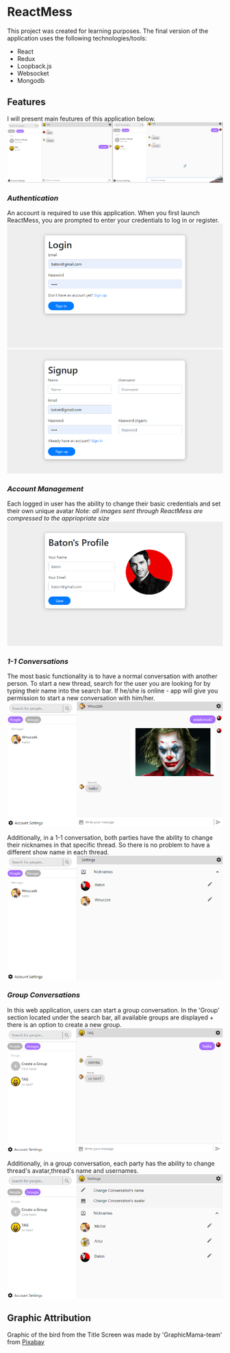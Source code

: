 # ReactMess

This project was created for learning purposes. The final version of the application uses the following technologies/tools:
- React
- Redux
- Loopback.js
- Websocket
- Mongodb

##  **Features**
I will present main feutures of this application below.
![Example](./github/img/chatting.gif)
### *Authentication*
An account is required to use this application. When you first launch ReactMess, you are prompted to enter your credentials to log in or register.
![Login Site](./github/img/login.png)
![Register Site](./github/img/register.png)
### *Account Management*
Each logged in user has the ability to change their basic credentials and set their own unique avatar   *Note: all images sent through ReactMess are compressed to the appriopriate size* 
![zdjecia](./github/img/account-settings.png)

### *1-1 Conversations*
The most basic functionality is to have a normal conversation with another person. To start a new thread, search for the user you are looking for by typing their name into the search bar. If he/she is online - app will give you permission to start a new conversation with him/her.
![zdjecia](./github/img/1v1Thread.png)

Additionally, in a 1-1 conversation, both parties have the ability to change their nicknames in that specific thread. So there is no problem to have a different show name in each thread.
![zdjecia](./github/img/1v1Thread-settings.png)
### *Group Conversations*
In this web application, users can start a group conversation. In the 'Group' section located under the search bar, all available groups are displayed + there is an option to create a new group.
![zdjecia](./github/img/groupThread.png)

Additionally, in a group conversation, each party has the ability to change thread's avatar,thread's name and usernames.
![zdjecia](./github/img/groupThread-settings.png)
## Graphic Attribution

Graphic of the bird from the Title Screen was made by 'GraphicMama-team' from [Pixabay](https://pixabay.com/pl/illustrations/ptak-ma%C5%82o-ma%C5%82ych-%C5%82adny-ch%C5%82opiec-1771435/)
